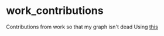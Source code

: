 # work_contributions
Contributions from work so that my graph isn't dead
Using [this](https://github.com/charpeni/sync-external-contributions)
